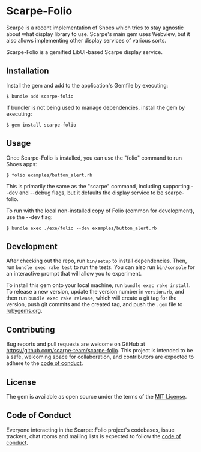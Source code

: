 # Scarpe-Folio

Scarpe is a recent implementation of Shoes which tries to stay agnostic about what display library to use. Scarpe's main gem uses Webview, but it also allows implementing other display services of various sorts.

Scarpe-Folio is a gemified LibUI-based Scarpe display service.

## Installation

Install the gem and add to the application's Gemfile by executing:

    $ bundle add scarpe-folio

If bundler is not being used to manage dependencies, install the gem by executing:

    $ gem install scarpe-folio

## Usage

Once Scarpe-Folio is installed, you can use the "folio" command to run Shoes apps:

    $ folio examples/button_alert.rb

This is primarily the same as the "scarpe" command, including supporting --dev and --debug flags, but it defaults the display service to be scarpe-folio.

To run with the local non-installed copy of Folio (common for development), use the --dev flag:

    $ bundle exec ./exe/folio --dev examples/button_alert.rb

## Development

After checking out the repo, run `bin/setup` to install dependencies. Then, run `bundle exec rake test` to run the tests. You can also run `bin/console` for an interactive prompt that will allow you to experiment.

To install this gem onto your local machine, run `bundle exec rake install`. To release a new version, update the version number in `version.rb`, and then run `bundle exec rake release`, which will create a git tag for the version, push git commits and the created tag, and push the `.gem` file to [rubygems.org](https://rubygems.org).

## Contributing

Bug reports and pull requests are welcome on GitHub at https://github.com/scarpe-team/scarpe-folio. This project is intended to be a safe, welcoming space for collaboration, and contributors are expected to adhere to the [code of conduct](https://github.com/scarpe-team/scarpe-folio/blob/main/CODE_OF_CONDUCT.md).

## License

The gem is available as open source under the terms of the [MIT License](https://opensource.org/licenses/MIT).

## Code of Conduct

Everyone interacting in the Scarpe::Folio project's codebases, issue trackers, chat rooms and mailing lists is expected to follow the [code of conduct](https://github.com/scarpe-team/scarpe-folio/blob/main/CODE_OF_CONDUCT.md).
